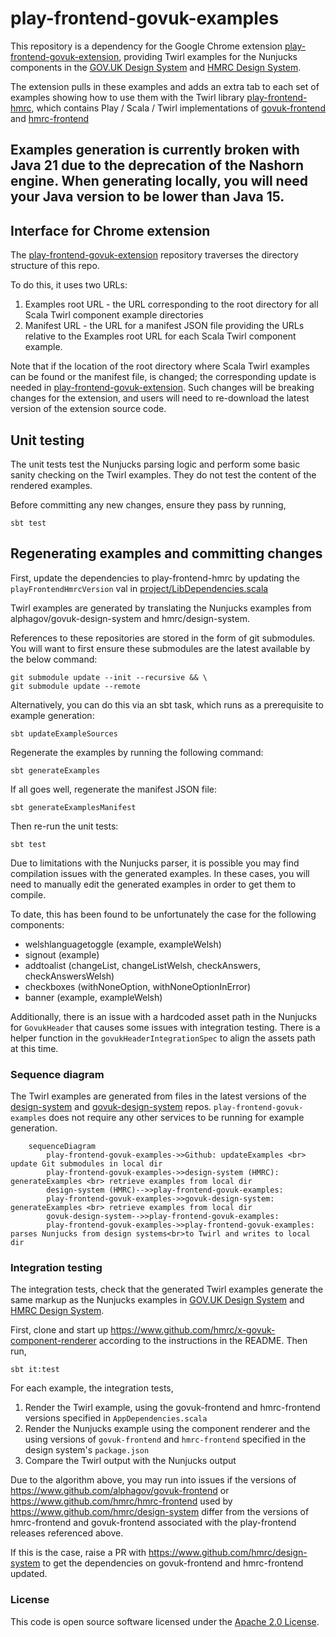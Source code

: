 # play-frontend-govuk-examples

This repository is a dependency for the Google Chrome extension 
[play-frontend-govuk-extension](https://github.com/hmrc/play-frontend-govuk-extension), providing
Twirl examples for the Nunjucks components in the
[GOV.UK Design System](https://design-system.service.gov.uk/components/) and
[HMRC Design System](https://design.tax.service.gov.uk/).

The extension pulls in these examples and adds an extra tab to each set of 
examples showing how to use them with the Twirl library
[play-frontend-hmrc](https://github.com/hmrc/play-frontend-hmrc), which contains Play / Scala / Twirl implementations of
[govuk-frontend](https://github.com/alphagov/govuk-frontend) and [hmrc-frontend](https://github.com/hmrc/hmrc-frontend)

## Examples generation is currently broken with Java 21 due to the deprecation of the Nashorn engine. When generating locally, you will need your Java version to be lower than Java 15.

## Interface for Chrome extension

The [play-frontend-govuk-extension](https://github.com/hmrc/play-frontend-govuk-extension) repository traverses 
the directory structure of this repo.

To do this, it uses two URLs:
1) Examples root URL - the URL corresponding to the root directory for all Scala Twirl component example 
directories
2) Manifest URL - the URL for a manifest JSON file providing the URLs relative to the Examples root URL 
for each Scala Twirl component example.

Note that if the location of the root directory where Scala Twirl examples can be found or the manifest file,
 is changed; the corresponding update is needed in [play-frontend-govuk-extension](https://github.com/hmrc/play-frontend-govuk-extension).
Such changes will be breaking changes for the extension, and users will need to re-download the latest 
version of the extension source code.

## Unit testing

The unit tests test the Nunjucks parsing logic and perform some basic sanity checking on the Twirl examples.
They do not test the content of the rendered examples.

Before committing any new changes, ensure they pass by running,

```shell script
sbt test 
```

## Regenerating examples and committing changes

First, update the dependencies to play-frontend-hmrc by updating the `playFrontendHmrcVersion` val in
 [project/LibDependencies.scala](project/LibDependencies.scala)

Twirl examples are generated by translating the Nunjucks examples from alphagov/govuk-design-system and 
hmrc/design-system.

References to these repositories are stored in the form of git submodules.
You will want to first ensure these submodules are the latest available by the below command:

```shell script
git submodule update --init --recursive && \
git submodule update --remote
```

Alternatively, you can do this via an sbt task, which runs as a prerequisite to example generation:

```shell script
sbt updateExampleSources
```

Regenerate the examples by running the following command:

```shell script
sbt generateExamples
```

If all goes well, regenerate the manifest JSON file:

```shell script
sbt generateExamplesManifest
```

Then re-run the unit tests:

```shell script
sbt test
```

Due to limitations with the Nunjucks parser, it is possible you may find compilation issues with the
generated examples. In these cases, you will need to manually edit the generated examples in order to 
get them to compile.

To date, this has been found to be unfortunately the case for the following components:

* welshlanguagetoggle (example, exampleWelsh)
* signout (example)
* addtoalist (changeList, changeListWelsh, checkAnswers, checkAnswersWelsh)  
* checkboxes (withNoneOption, withNoneOptionInError)
* banner (example, exampleWelsh)

Additionally, there is an issue with a hardcoded asset path in the Nunjucks for `GovukHeader` that causes some issues 
with integration testing. There is a helper function in the `govukHeaderIntegrationSpec` to align the assets path at 
this time.

### Sequence diagram

The Twirl examples are generated from files in the latest versions of the [design-system](https://github.com/hmrc/design-system) 
and [govuk-design-system](https://github.com/alphagov/govuk-design-system) repos. `play-frontend-govuk-examples` does not
require any other services to be running for example generation.

```mermaid
    sequenceDiagram
        play-frontend-govuk-examples->>Github: updateExamples <br> update Git submodules in local dir
        play-frontend-govuk-examples->>design-system (HMRC): generateExamples <br> retrieve examples from local dir
        design-system (HMRC)-->>play-frontend-govuk-examples: 
        play-frontend-govuk-examples->>govuk-design-system: generateExamples <br> retrieve examples from local dir
        govuk-design-system-->>play-frontend-govuk-examples: 
        play-frontend-govuk-examples->>play-frontend-govuk-examples: parses Nunjucks from design systems<br>to Twirl and writes to local dir
```

### Integration testing

The integration tests, check that the generated Twirl examples generate the same markup as the Nunjucks 
examples in [GOV.UK Design System](https://design-system.service.gov.uk/components/) and
[HMRC Design System](https://design.tax.service.gov.uk).

First, clone and start up https://www.github.com/hmrc/x-govuk-component-renderer according to 
the instructions in the README. Then run,

```shell script
sbt it:test
```

For each example, the integration tests,

1. Render the Twirl example, using the govuk-frontend and hmrc-frontend versions specified in `AppDependencies.scala`
1. Render the Nunjucks example using the component renderer and the using versions of `govuk-frontend` and `hmrc-frontend` specified 
in the design system's `package.json`
1. Compare the Twirl output with the Nunjucks output

Due to the algorithm above, you may run into issues if the versions of https://www.github.com/alphagov/govuk-frontend or 
https://www.github.com/hmrc/hmrc-frontend used by https://www.github.com/hmrc/design-system differ from the versions 
 of hmrc-frontend and govuk-frontend associated with the play-frontend releases referenced above.
 
If this is the case, raise a PR with https://www.github.com/hmrc/design-system to get the dependencies on
 govuk-frontend and hmrc-frontend updated.

### License

This code is open source software licensed under the [Apache 2.0 License]("http://www.apache.org/licenses/LICENSE-2.0.html").
